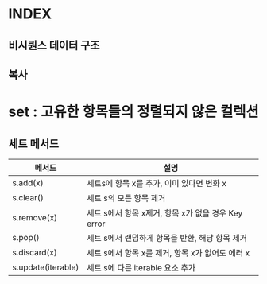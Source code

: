 # INDEX
## 비시퀀스 데이터 구조
## 복사


# set : 고유한 항목들의 정렬되지 않은 컬렉션
## 세트 메서드
| 메서드 | 설명 |
|---------|-------|
| s.add(x) | 세트s에 항목 x를 추가, 이미 있다면 변화 x|
|s.clear()|세트 s의 모든 항목 제거|
|s.remove(x)|세트 s에서 항목 x제거, 항목 x가 없을 경우 Key error|
|s.pop()|세트 s에서 랜덤하게 항목을 반환, 해당 항목 제거|
|s.discard(x)|세트 s에서 항목 x를 제거, 항목 x가 없어도 에러 x|
|s.update(iterable)|세트 s에 다른 iterable 요소 추가|


